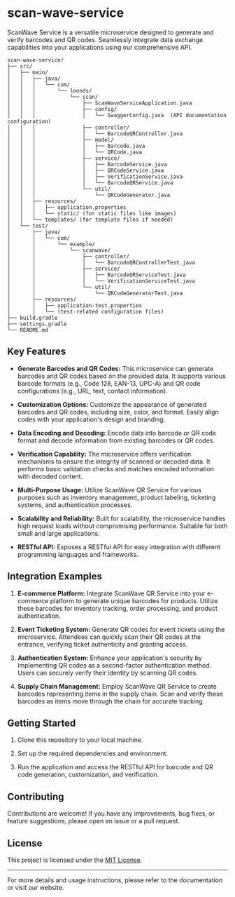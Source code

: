 # scan-wave-service
ScanWave Service is a versatile microservice designed to generate and verify barcodes and QR codes. Seamlessly integrate data exchange capabilities into your applications using our comprehensive API.

```
scan-wave-service/
├── src/
│   ├── main/
│   │   ├── java/
│   │   │   └── com/
│   │   │       └── loonds/
│   │   │           └── scan/
│   │   │               ├── ScanWaveServiceApplication.java
│   │   │               ├── config/
│   │   │               │   └── SwaggerConfig.java  (API documentation configuration)
│   │   │               ├── controller/
│   │   │               │   └── BarcodeQRController.java
│   │   │               ├── model/
│   │   │               │   ├── Barcode.java
│   │   │               │   └── QRCode.java
│   │   │               ├── service/
│   │   │               │   ├── BarcodeService.java
│   │   │               │   ├── QRCodeService.java
│   │   │               │   ├── VerificationService.java
│   │   │               │   └── BarcodeQRService.java
│   │   │               └── util/
│   │   │                   └── QRCodeGenerator.java
│   │   ├── resources/
│   │   │   ├── application.properties
│   │   │   └── static/ (for static files like images)
│   │   └── templates/ (for template files if needed)
│   └── test/
│       ├── java/
│       │   └── com/
│       │       └── example/
│       │           └── scanwave/
│       │               ├── controller/
│       │               │   └── BarcodeQRControllerTest.java
│       │               ├── service/
│       │               │   ├── BarcodeQRServiceTest.java
│       │               │   └── VerificationServiceTest.java
│       │               └── util/
│       │                   └── QRCodeGeneratorTest.java
│       ├── resources/
│       │   ├── application-test.properties
│       │   └── (test-related configuration files)
├── build.gradle
├── settings.gradle
└── README.md
```

## Key Features

- **Generate Barcodes and QR Codes:** This microservice can generate barcodes and QR codes based on the provided data. It supports various barcode formats (e.g., Code 128, EAN-13, UPC-A) and QR code configurations (e.g., URL, text, contact information).

- **Customization Options:** Customize the appearance of generated barcodes and QR codes, including size, color, and format. Easily align codes with your application's design and branding.

- **Data Encoding and Decoding:** Encode data into barcode or QR code format and decode information from existing barcodes or QR codes.

- **Verification Capability:** The microservice offers verification mechanisms to ensure the integrity of scanned or decoded data. It performs basic validation checks and matches encoded information with decoded content.

- **Multi-Purpose Usage:** Utilize ScanWave QR Service for various purposes such as inventory management, product labeling, ticketing systems, and authentication processes.

- **Scalability and Reliability:** Built for scalability, the microservice handles high request loads without compromising performance. Suitable for both small and large applications.

- **RESTful API:** Exposes a RESTful API for easy integration with different programming languages and frameworks.

## Integration Examples

1. **E-commerce Platform:** Integrate ScanWave QR Service into your e-commerce platform to generate unique barcodes for products. Utilize these barcodes for inventory tracking, order processing, and product authentication.

2. **Event Ticketing System:** Generate QR codes for event tickets using the microservice. Attendees can quickly scan their QR codes at the entrance, verifying ticket authenticity and granting access.

3. **Authentication System:** Enhance your application's security by implementing QR codes as a second-factor authentication method. Users can securely verify their identity by scanning QR codes.

4. **Supply Chain Management:** Employ ScanWave QR Service to create barcodes representing items in the supply chain. Scan and verify these barcodes as items move through the chain for accurate tracking.

## Getting Started

1. Clone this repository to your local machine.

2. Set up the required dependencies and environment.

3. Run the application and access the RESTful API for barcode and QR code generation, customization, and verification.

## Contributing

Contributions are welcome! If you have any improvements, bug fixes, or feature suggestions, please open an issue or a pull request.

## License

This project is licensed under the [MIT License](LICENSE).

---

For more details and usage instructions, please refer to the documentation or visit our website.

